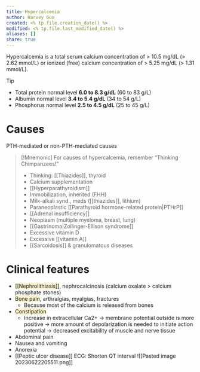 ```yaml
---
title: Hypercalcemia
author: Harvey Guo
created: <% tp.file.creation_date() %>
modified: <% tp.file.last_modified_date() %>
aliases: []
share: true
---
```


Hypercalcemia is a total serum calcium concentration of > 10.5 mg/dL (> 2.62 mmol/L) or ionized (free) calcium concentration of > 5.25 mg/dL (> 1.31 mmol/L).
>[!tip] 
>- Total protein normal level **6.0 to 8.3 g/dL** (60 to 83 g/L)
>- Albumin normal level **3.4 to 5.4 g/dL** (34 to 54 g/L)
>- Phosphorus normal level **2.5 to 4.5 g/dL** (25 to 45 g/L)
# Causes
PTH-mediated or non-PTH-mediated causes
>[!Mnemonic]
>For causes of hypercalcemia, remember “Thinking Chimpanzees!”
>- Thinking: [[Thiazides]], thyroid
>- Calcium supplementation
>- [[Hyperparathyroidism]]
>- Immobilization, inherited (FHH)
>- Milk-alkali synd., meds ([[thiazides]], lithium)
>- Paraneoplastic [[Parathyroid hormone-related protein|PTHrP]]
>- [[Adrenal insufficiency]]
>- Neoplasm (multiple myeloma, breast, lung)
>- [[Gastrinoma|Zollinger-Ellison syndrome]]
>- Excessive vitamin D
>- Excessive [[vitamin A]]
>- [[Sarcoidosis]] & granulomatous diseases
# Clinical features
- <span style="background:rgba(240, 200, 0, 0.2)">[[Nephrolithiasis]]</span>, nephrocalcinosis (calcium oxalate > calcium phosphate stones)
- <span style="background:rgba(240, 200, 0, 0.2)">Bone pain</span>, arthralgias, myalgias, fractures
	- Because most of the calcium is released from bones
- <span style="background:rgba(240, 200, 0, 0.2)">Constipation</span>
	- Increase in extracellular Ca2+ → membrane potential outside is more positive → more amount of depolarization is needed to initiate action potential → decreased excitability of muscle and nerve tissue
- Abdominal pain
- Nausea and vomiting
- Anorexia
- [[Peptic ulcer disease]]
ECG: Shorten QT interval
![[Pasted image 20230622205511.png]]